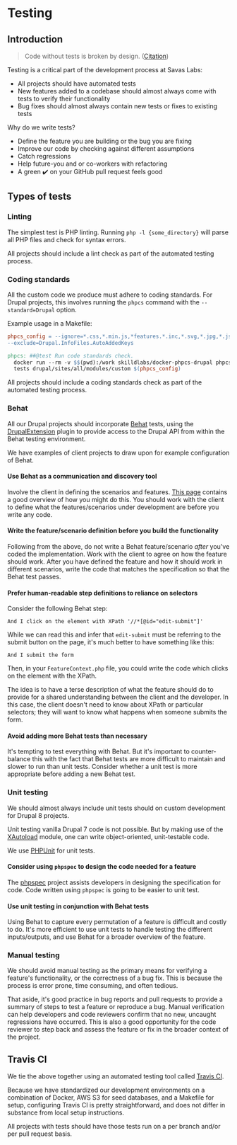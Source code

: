 # Testing

## Introduction

> Code without tests is broken by design. ([Citation](http://toastdriven.com/blog/2011/apr/10/guide-to-testing-in-django/))

Testing is a critical part of the development process at Savas Labs:

- All projects should have automated tests
- New features added to a codebase should almost always come with tests to verify their functionality
- Bug fixes should almost always contain new tests or fixes to existing tests

Why do we write tests?

- Define the feature you are building or the bug you are fixing
- Improve our code by checking against different assumptions
- Catch regressions
- Help future-you and or co-workers with refactoring
- A green :heavy_check_mark: on your GitHub pull request feels good

## Types of tests

### Linting

The simplest test is PHP linting. Running `php -l {some_directory}` will parse all PHP files and check for syntax errors.

All projects should include a lint check as part of the automated testing process.

### Coding standards

All the custom code we produce must adhere to coding standards. For Drupal projects, this involves running the `phpcs` command with the `--standard=Drupal` option.

Example usage in a Makefile:

``` Makefile
phpcs_config = --ignore=*.css,*.min.js,*features.*.inc,*.svg,*.jpg,*.json,*.woff*,*.ttf,*.md \
--exclude=Drupal.InfoFiles.AutoAddedKeys

phpcs: ##@test Run code standards check.
  docker run --rm -v $$(pwd):/work skilldlabs/docker-phpcs-drupal phpcs --standard=Drupal \
  tests drupal/sites/all/modules/custom $(phpcs_config)
```

All projects should include a coding standards check as part of the automated testing process.

### Behat

All our Drupal projects should incorporate [Behat](http://behat.org/en/latest/) tests, using the [DrupalExtension](https://github.com/jhedstrom/drupalextension) plugin to provide access to the Drupal API from within the Behat testing environment.

We have examples of client projects to draw upon for example configuration of Behat.

#### Use Behat as a communication and discovery tool

Involve the client in defining the scenarios and features. [This page](http://behat.org/en/latest/quick_start.html) contains a good overview of how you might do this. You should work with the client to define what the features/scenarios under development are before you write any code.

#### Write the feature/scenario definition before you build the functionality

Following from the above, do not write a Behat feature/scenario _after_ you've coded the implementation. Work with the client to agree on how the feature should work. After you have defined the feature and how it should work in different scenarios, write the code that matches the specification so that the Behat test passes.

#### Prefer human-readable step definitions to reliance on selectors

Consider the following Behat step:

``` cucumber
And I click on the element with XPath '//*[@id="edit-submit"]'
```

While we can read this and infer that `edit-submit` must be referring to the submit button on the page, it's much better to have something like this:

``` cucumber
And I submit the form
```

Then, in your `FeatureContext.php` file, you could write the code which clicks on the element with the XPath.

The idea is to have a terse description of what the feature should do to provide for a shared understanding between the client and the developer. In this case, the client doesn't need to know about XPath or particular selectors; they will want to know what happens when someone submits the form.

#### Avoid adding more Behat tests than necessary

It's tempting to test everything with Behat. But it's important to counter-balance this with the fact that Behat tests are more difficult to maintain and slower to run than unit tests. Consider whether a unit test is more appropriate before adding a new Behat test.

### Unit testing

We should almost always include unit tests should on custom development for Drupal 8 projects.

Unit testing vanilla Drupal 7 code is not possible. But by making use of the [XAutoload](https://www.drupal.org/project/xautoload) module, one can write object-oriented, unit-testable code.

We use [PHPUnit](http://phpunit.de/) for unit tests.

#### Consider using `phpspec` to design the code needed for a feature

The [phpspec](http://www.phpspec.net/en/stable/) project assists developers in designing the specification for code. Code written using `phpspec` is going to be easier to unit test.

#### Use unit testing in conjunction with Behat tests

Using Behat to capture every permutation of a feature is difficult and costly to do. It's more efficient to use unit tests to handle testing the different inputs/outputs, and use Behat for a broader overview of the feature.

### Manual testing

We should avoid manual testing as the primary means for verifying a feature's functionality, or the correctness of a bug fix. This is because the process is error prone, time consuming, and often tedious. 

That aside, it's good practice in bug reports and pull requests to provide a summary of steps to test a feature or reproduce a bug. Manual verification can help developers and code reviewers confirm that no new, uncaught regressions have occurred. This is also a good opportunity for the code reviewer to step back and assess the feature or fix in the broader context of the project.

## Travis CI

We tie the above together using an automated testing tool called [Travis CI](http://travis-ci.com/).

Because we have standardized our development environments on a combination of Docker, AWS S3 for seed databases, and a Makefile for setup, configuring Travis CI is pretty straightforward, and does not differ in substance from local setup instructions.

All projects with tests should have those tests run on a per branch and/or per pull request basis.
